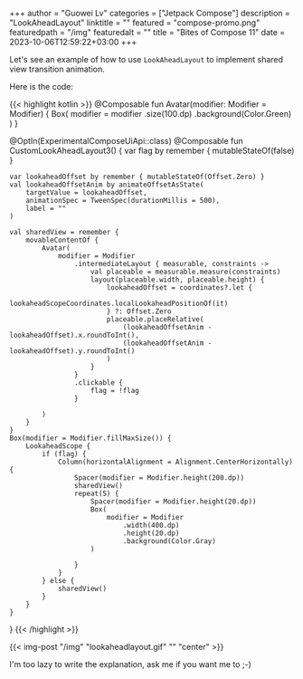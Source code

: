 +++
author = "Guowei Lv"
categories = ["Jetpack Compose"]
description = "LookAheadLayout"
linktitle = ""
featured = "compose-promo.png"
featuredpath = "/img"
featuredalt = ""
title = "Bites of Compose 11"
date = 2023-10-06T12:59:22+03:00
+++

Let's see an example of how to use `LookAheadLayout` to implement shared view transition animation.

Here is the code:

{{< highlight kotlin >}}
@Composable
fun Avatar(modifier: Modifier = Modifier) {
    Box(
        modifier = modifier
            .size(100.dp)
            .background(Color.Green)
    )
}

@OptIn(ExperimentalComposeUiApi::class)
@Composable
fun CustomLookAheadLayout3() {
    var flag by remember {
        mutableStateOf(false)
    }

    var lookaheadOffset by remember { mutableStateOf(Offset.Zero) }
    val lookaheadOffsetAnim by animateOffsetAsState(
        targetValue = lookaheadOffset,
        animationSpec = TweenSpec(durationMillis = 500),
        label = ""
    )

    val sharedView = remember {
        movableContentOf {
            Avatar(
                modifier = Modifier
                    .intermediateLayout { measurable, constraints ->
                        val placeable = measurable.measure(constraints)
                        layout(placeable.width, placeable.height) {
                            lookaheadOffset = coordinates?.let {
                                lookaheadScopeCoordinates.localLookaheadPositionOf(it)
                            } ?: Offset.Zero
                            placeable.placeRelative(
                                (lookaheadOffsetAnim - lookaheadOffset).x.roundToInt(),
                                (lookaheadOffsetAnim - lookaheadOffset).y.roundToInt()
                            )
                        }
                    }
                    .clickable {
                        flag = !flag
                    }

            )
        }
    }
    Box(modifier = Modifier.fillMaxSize()) {
        LookaheadScope {
            if (flag) {
                Column(horizontalAlignment = Alignment.CenterHorizontally) {
                    Spacer(modifier = Modifier.height(200.dp))
                    sharedView()
                    repeat(5) {
                        Spacer(modifier = Modifier.height(20.dp))
                        Box(
                            modifier = Modifier
                                .width(400.dp)
                                .height(20.dp)
                                .background(Color.Gray)
                        )

                    }
                }
            } else {
                sharedView()
            }
        }
    }
}
{{< /highlight >}}

{{< img-post "/img" "lookaheadlayout.gif" "" "center" >}}

I'm too lazy to write the explanation, ask me if you want me to ;-)


